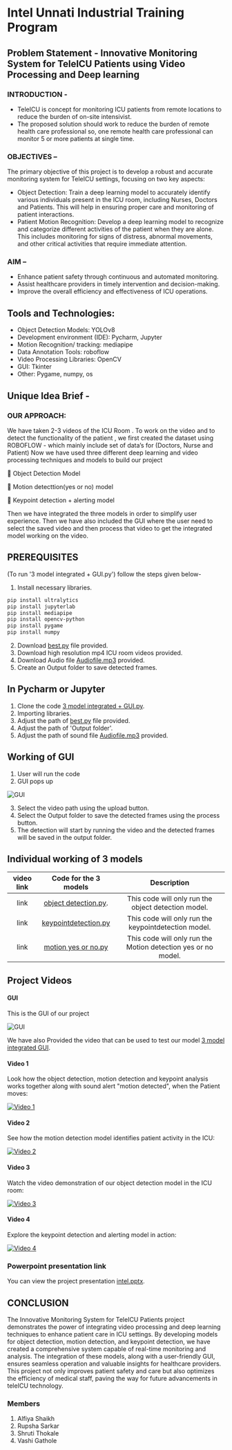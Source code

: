 # Intel Unnati Industrial Training Program
## Problem Statement - Innovative Monitoring System for TeleICU Patients using Video Processing and Deep learning
### INTRODUCTION - 

- TeleICU is concept for monitoring ICU patients from remote locations to reduce the burden of on-site intensivist.
- The proposed solution should work to reduce the burden of remote health care professional so, one remote health care professional can monitor 5 or more patients at single time.

### OBJECTIVES – 

The primary objective of this project is to develop a robust and accurate monitoring system for TeleICU settings, focusing on two key aspects:

- Object Detection: Train a deep learning model to accurately identify various individuals present in the ICU room, including Nurses, Doctors and Patients. This will help in ensuring proper care and monitoring of patient interactions.
- Patient Motion Recognition: Develop a deep learning model to recognize and categorize different activities of the patient when they are alone. This includes monitoring for signs of distress, abnormal movements, and other critical activities that require immediate attention.

### AIM –

- Enhance patient safety through continuous and automated monitoring.
- Assist healthcare providers in timely intervention and decision-making.
- Improve the overall efficiency and effectiveness of ICU operations.


## Tools and Technologies:


- Object Detection Models: YOLOv8
- Development environment (IDE): Pycharm, Jupyter
- Motion Recognition/ tracking: mediapipe
- Data Annotation Tools: roboflow
- Video Processing Libraries: OpenCV
- GUI: Tkinter
- Other: Pygame, numpy, os

## Unique Idea Brief -

### OUR APPROACH:

We have taken 2-3 videos of the ICU Room .
To work on the video and to detect the functionality of the patient , we first created the dataset using ROBOFLOW - which mainly include set of data’s for (Doctors, Nurse and  Patient)
Now we have used three different deep learning and video processing techniques and models to build our project

	     Object Detection Model

	     Motion detecttion(yes or no) model

	     Keypoint detection + alerting model

Then we have integrated the three models in order to simplify user experience.
Then we have also included the GUI where the user need to select the saved video and then process that video to get the integrated model working on the video.

## PREREQUISITES

(To run '3 model integrated + GUI.py') follow the steps given below-

1. Install necessary libraries.
```bash
pip install ultralytics
pip install jupyterlab
pip install mediapipe
pip install opencv-python
pip install pygame
pip install numpy
```
2.  Download [best.py](https://github.com/Shrutithokale01/Tele-ICU_HackElite/blob/main/best.pt) file provided.
3. Download high resolution mp4 ICU room videos provided.
4. Download Audio file [Audiofile.mp3](https://github.com/Shrutithokale01/Tele-ICU_HackElite/blob/main/Audiofile.mp3) provided.
5. Create an Output folder to save detected frames.

## In Pycharm or Jupyter

1. Clone the code [3 model integrated + GUI.py](https://github.com/Shrutithokale01/Tele-ICU_HackElite/blob/main/3%20model%20integrated%20%2B%20GUI.py).
2. Importing libraries.
3. Adjust the path of [best.py](https://github.com/Shrutithokale01/Tele-ICU_HackElite/blob/main/best.pt) file provided.
4. Adjust the path of 'Output folder'.
5. Adjust the path of sound file [Audiofile.mp3](https://github.com/Shrutithokale01/Tele-ICU_HackElite/blob/main/Audiofile.mp3) provided.

## Working of GUI

1. User will run the code
2. GUI pops up
   
![GUI](https://github.com/Shrutithokale01/Tele-ICU_HackElite/blob/main/GUI.png)

3. Select the video path using the upload button.
4. Select the Output folder to save the detected frames using the process button.
5. The detection will start by running the video and the detected frames will be saved in the output folder.

## Individual  working of 3 models


| video link      | Code for the 3 models            | Description                                       |
|:---------------:|:--------------------------------:|:------------------------------------------------:|
| link            | [object detection.py](https://github.com/Shrutithokale01/Tele-ICU_HackElite/blob/main/object%20detection.py).  | This code will only run the object detection model. |
| link            | [keypointdetection.py](https://github.com/Shrutithokale01/Tele-ICU_HackElite/blob/main/keypointdetection%20.py)   | This code will only run the keypointdetection model. |
| link            | [motion yes or no.py](https://github.com/Shrutithokale01/Tele-ICU_HackElite/blob/main/motion%20yes%20or%20no%20.py)   | This code will only run the Motion detection yes or no model. |


## Project Videos


#### GUI
This is the GUI of our project

![GUI](https://github.com/Shrutithokale01/Tele-ICU_HackElite/blob/main/Thumbnail/GUI.jpeg)

We have also Provided the video that can be used to test our model  [3 model integrated GUI](https://github.com/Shrutithokale01/Tele-ICU_HackElite/blob/main/intel.pptx).

#### Video 1
Look how the object detection, motion detection and keypoint analysis works together along with sound alert "motion detected", when the Patient moves:

[![Video 1](https://github.com/Shrutithokale01/Tele-ICU_HackElite/blob/main/Thumbnail/3%20model%20integrated%20%2B%20GUI.png)](https://www.youtube.com/watch?v=NVJehrg_V_M)


#### Video 2
See how the motion detection model identifies patient activity in the ICU:

[![Video 2](https://github.com/Shrutithokale01/Tele-ICU_HackElite/blob/main/Thumbnail/yes%20no%20thumbnail.png)](https://www.youtube.com/watch?v=xhHx4TTqLhY)

#### Video 3
Watch the video demonstration of our object detection model in the ICU room:

[![Video 3](https://github.com/Shrutithokale01/Tele-ICU_HackElite/blob/main/Thumbnail/Object%20thumbnail.png)](https://www.youtube.com/watch?v=iSS_8ZF7QJM)

#### Video 4
Explore the keypoint detection and alerting model in action:

[![Video 4](https://github.com/Shrutithokale01/Tele-ICU_HackElite/blob/main/Thumbnail/Keypoint%20thumbnail.png)](https://www.youtube.com/watch?v=HB3K9wKym50)

### Powerpoint presentation link

You can view the project presentation [intel.pptx](https://github.com/Shrutithokale01/Tele-ICU_HackElite/blob/main/intel.pptx).


## CONCLUSION

The Innovative Monitoring System for TeleICU Patients project demonstrates the power of integrating video processing and deep learning techniques to enhance patient care in ICU settings. By developing models for object detection, motion detection, and keypoint detection, we have created a comprehensive system capable of real-time monitoring and analysis. The integration of these models, along with a user-friendly GUI, ensures seamless operation and valuable insights for healthcare providers. This project not only improves patient safety and care but also optimizes the efficiency of medical staff, paving the way for future advancements in teleICU technology.


### Members

1. Alfiya Shaikh
2. Rupsha Sarkar
3. Shruti Thokale
4. Vashi Gathole
